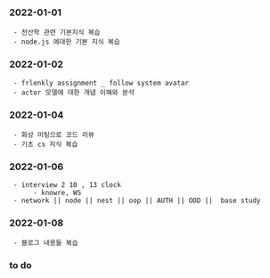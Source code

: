 ### 2022-01-01

     - 전산학 관련 기본지식 복습
     - node.js 에대한 기본 지식 복습
     
### 2022-01-02

     - frlenkly assignment _ follow system avatar
     - actor 모델에 대한 개념 이해와 분석
     
### 2022-01-04
     - 화상 미팅으로 코드 리뷰
     - 기초 cs 지식 복습
     
### 2022-01-06
     - interview 2 10 , 13 clock
          - knowre, WS
     - network || node || nest || oop || AUTH || OOD ||  base study
### 2022-01-08
     - 블로그 내용들 복습
     
### to do
